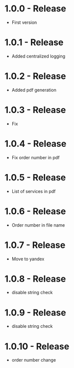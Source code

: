 # 1.0.0 - Release

* First version

# 1.0.1 - Release

* Added centralized logging

# 1.0.2 - Release

* Added pdf generation 

# 1.0.3 - Release

* Fix

# 1.0.4 - Release

* Fix order number in pdf

# 1.0.5 - Release

* List of services in pdf

# 1.0.6 - Release

* Order number in file name

# 1.0.7 - Release

* Move to yandex

# 1.0.8 - Release

* disable string check

# 1.0.9 - Release

* disable string check

# 1.0.10 - Release

* order number change